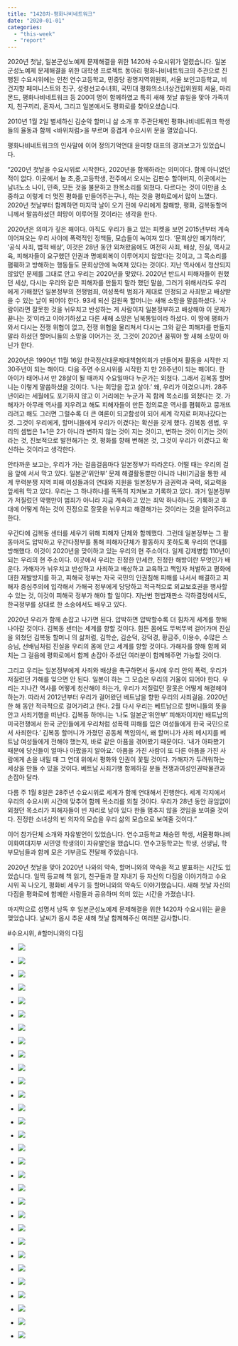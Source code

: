```yaml
---
title: "1420차-평화나비네트워크"
date: "2020-01-01"
categories: 
  - "this-week"
  - "report"
---
```


2020년 첫날, 일본군성노예제 문제해결을 위한 1420차 수요시위가 열렸습니다. 일본군성노예제 문제해결을 위한 대학생 프로젝트 동아리 평화나비네트워크의 주관으로 진행된 수요시위에는 인천 연수고등학교, 민중당 광명지역위원회, 서울 보인고등학교, 비건지향 페미니스트와 친구, 성령선교수녀회, 국민대 평화의소녀상건립위원회 세움, 마리몬드, 평화나비네트워크 등 200여 명이 함께하였고 특히 새해 첫날 휴일을 맞아 가족끼지, 친구끼리, 혼자서, 그리고 일본에서도 평화로를 찾아오셨습니다.

2010년 1월 2일 별세하신 김순악 할머니 삶 소개 후 주관단체인 평화나비네트워크 학생들의 율동과 함께 <바위처럼>을 부르며 흥겹게 수요시위 문을 열었습니다.

평화나비네트워크의 인사말에 이어 정의기억연대 윤미향 대표의 경과보고가 있었습니다.

“2020년 첫날을 수요시위로 시작한다, 2020년을 함께하라는 의미이다. 함께 아니었던 적이 없다. 이곳에서 늘 초,중,고등학생, 전주에서 오시는 김판수 할아버지, 이곳에서는 남녀노소 나이, 민족, 모든 것을 불문하고 한목소리를 외쳤다. 다르다는 것이 이만큼 소중하고 이렇게 더 멋진 평화를 만들어주는구나, 하는 것을 평화로에서 많이 느꼈다. 2020년 첫날부터 함께하면 마지막 날이 오기 전에 우리에게 참해방, 평화, 김복동할머니께서 말씀하셨던 희망이 이루어질 것이라는 생각을 한다.

2020년은 의미가 깊은 해이다. 아직도 우리가 들고 있는 피켓을 보면 2015년부터 계속 이어져오는 우리 사이에 폭력적인 정책들, 모습들이 녹여져 있다. ‘문희상안 폐기하라’, ‘공식 사죄, 법적 배상’, 이것은 28년 동안 외쳐왔음에도 여전히 사죄, 배상, 진실, 역사교육, 피해자들이 요구했던 인권과 명예회복이 이루어지지 않았다는 것이고, 그 목소리를 폄훼하고 방해하는 행동들도 문희상안에 녹여져 있다는 것이다. 지난 역사에서 청산되지 않았던 문제를 그대로 안고 우리는 2020년을 맞았다. 2020년 반드시 피해자들이 원했던 세상, 다시는 우리와 같은 피해자를 만들지 말라 했던 말씀, 그러기 위해서라도 우리에게 가해졌던 일본정부의 전쟁범죄, 여성폭력 범죄가 제대로 인정되고 사죄받고 배상받을 수 있는 날이 되어야 한다. 93세 되신 길원옥 할머니는 새해 소망을 말씀하셨다. ‘사람이라면 잘못한 것을 뉘우치고 반성하는 게 사람이지 일본정부하고 배상해야 이 문제가 끝나는 것’이라고 이야기하셨고 다른 새해 소망은 남북통일이라 하셨다. 이 땅에 평화가 와서 다시는 전쟁 위협이 없고, 전쟁 위협을 물리쳐서 다시는 그와 같은 피해자를 만들지 말라 하셨던 할머니들의 소망을 이어가는 것, 그것이 2020년 꿈꿔야 할 새해 소망이 아닌가 한다.

2020년은 1990년 11월 16일 한국정신대문제대책협의회가 만들어져 활동을 시작한 지 30주년이 되는 해이다. 다음 주면 수요시위를 시작한 지 만 28주년이 되는 해이다. 한 아이가 태어나서 만 28살이 될 때까지 수요일마다 누군가는 외쳤다. 그래서 김복동 할머니는 이렇게 말씀하셨을 것이다. ‘나는 희망을 잡고 살아.’ 왜, 우리가 이겼으니까. 28주년이라는 세월에도 포기하지 않고 이 거리에는 누군가 꼭 함께 목소리를 외쳤다는 것. 가해자가 아무래 역사를 지우려고 해도 피해자들이 만든 정의로운 역사를 폄훼하고 뭉개뜨리려고 해도 그러면 그럴수록 더 큰 여론이 되고함성이 되어 세계 각지로 퍼져나갔다는 것. 그것이 우리에게, 할머니들에게 우리가 이겼다는 확신을 갖게 했다. 김복동 셈법, 우리의 셈법은 1+1은 2가 아니라 변하지 않는 것이 지는 것이고, 변하는 것이 이기는 것이라는 것, 진보적으로 발전해가는 것, 평화를 향해 변해온 것, 그것이 우리가 이겼다고 확신하는 것이라고 생각한다.

안타까운 보고는, 우리가 가는 걸음걸음마다 일본정부가 따라온다. 어떨 때는 우리의 걸음 앞에 서서 막고 있다. 일본군‘위안부’ 문제 해결활동뿐만 아니라 나비기금을 통한 세계 무력분쟁 지역 피해 여성들과의 연대와 지원을 일본정부가 금권력과 국력, 외교력을 앞세워 막고 있다. 우리는 그 하나하나를 똑똑히 지켜보고 기록하고 있다. 과거 일본정부가 저질렀던 악행만이 범죄가 아니라 지금 계속하고 있는 죄악 하나하나도 기록하고 후대에 어떻게 하는 것이 진정으로 잘못을 뉘우치고 해결해가는 것이라는 것을 알려주려고 한다.

우간다에 김복동 센터를 세우기 위해 피해자 단체와 함께했다. 그런데 일본정부는 그 활동마저도 압박하고 우간다정부를 통해 피해자단체가 활동하지 못하도록 우리의 연대를 방해했다. 이것이 2020년을 맞이하고 있는 우리의 현 주소이다. 일제 강제병합 110년이 되는 우리의 현 주소이다. 이곳에서 우리는 진정한 만세란, 진정한 해방이란 무엇인가 배운다. 가해자가 뉘우치고 반성하고 사죄하고 배상하고 교육하고 책임자 처벌하고 평화에 대한 재발방지를 하고, 피해국 정부는 자국 국민의 인권침해 피해를 나서서 해결하고 피해자 중심주의에 입각해서 가해국 정부에게 당당하고 적극적으로 외교보호권을 행사할 수 있는 것, 이것이 피해국 정부가 해야 할 일이다. 지난번 헌법재판소 각하결정에서도, 한국정부를 상대로 한 소송에서도 배우고 있다.

2020년 우리가 함께 손잡고 나가면 된다. 압박하면 압박할수록 더 힘차게 세계를 향해 나아갈 것이다. 김복동 센터는 세계를 향할 것이다. 힘든 몸에도 뚜벅뚜벅 걸어가며 진실을 외쳤던 김복동 할머니 의 삶처럼, 김학순, 김순덕, 강덕경, 황금주, 이용수, 수많은 스승님, 선배님처럼 진실을 우리의 몸에 안고 세계를 향할 것이다. 가해자를 향해 함께 외치는 그 걸음에 평화로에서 함께 손잡아 주셨던 여러분이 함께해주면 가능할 것이다.

그리고 우리는 일본정부에게 사죄와 배상을 촉구하면서 동시에 우리 안의 폭력, 우리가 저질렀던 가해를 잊으면 안 된다. 일본이 하는 그 모습은 우리의 거울이 되어야 한다. 우리는 지나간 역사를 어떻게 청산해야 하는가, 우리가 저질렀던 잘못은 어떻게 해결해야 하는가. 따라서 2012년부터 우리가 걸어왔던 베트남을 향한 우리의 사죄걸음. 2020년 한 해 동안 적극적으로 걸어가려고 한다. 2월 다시 우리는 베트남으로 할머니들의 뜻을 안고 사죄기행을 떠난다. 김복동 하머니는 ‘나도 일본군‘위안부’ 피해자이지만 배트남의 미국전쟁에서 한국 군인들에게 우리처럼 성폭력 피해를 입은 여성들에게 한국 국민으로서 사죄한다.’ 김복동 할머니가 가졌던 공동체 책임의식, 왜 할머니가 사죄 메시지를 베트남 여성들에게 전해야 했는지, 바로 같은 아픔을 겪어봤기 때문이다. ‘내가 아파봤기 때문에 당신들이 얼마나 아팠을지 알아요.’ 아픔을 가진 사람이 또 다른 아픔을 가진 사람에게 손을 내밀 때 그 연대 위에서 평화와 인권이 꽃필 것이다. 가해자가 두려워하는 세상을 만들 수 있을 것이다. 베트남 사죄기행 함께하길 분들 전쟁과여성인권박물관과 손잡아 달라.

다름 주 1월 8일은 28주년 수요시위로 세계가 함께 연대해서 진행한다. 세계 각지에서 우리의 수요시위 시간에 맞추어 함께 목소리를 외칠 것이다. 우리가 28년 동안 끊임없이 외쳤던 목소리가 피해자들이 빈 자리로 남아 있다 한들 멈추지 않을 것임을 보여줄 것이다. 진정한 소녀상의 빈 의자의 모습을 우리 삶의 모습으로 보여줄 것이다.”

이어 참가단체 소개와 자유발언이 있었습니다. 연수고등학교 채승민 학생, 서울평화나비 이화여대지부 서민영 학생의이 자유발언을 했습니다. 연수고등학교는 학생, 선생님, 학부모님들과 함께 모은 기부금도 전달해 주었습니다.

2020년 첫날을 맞아 2020년 나와의 약속, 할머니와의 약속을 적고 발표하는 시간도 있었습니다. 일찍 등교해 책 읽기, 친구들과 잘 지내기 등 자신의 다짐을 이야기하고 수요시위 꼭 나오기, 평화비 세우기 등 할머니와의 약속도 이야기했습니다. 새해 첫날 자신의 다짐을 평화로에 함께한 사람들과 공유하며 의미 있는 시간을 가졌습니다.

마지막으로 성명서 낭독 후 일본군성노예제 문제해결을 위한 1420차 수요시위는 끝을 맺었습니다. 날씨가 몹시 추운 새해 첫날 함께해주신 여러분 감사합니다.

#수요시위, #할머니와의 다짐

- ![](http://womenandwar.net/kr/wp-content/uploads/2020/01/크기변환IMGP4166.jpg)
    
- ![](http://womenandwar.net/kr/wp-content/uploads/2020/01/크기변환IMGP4175.jpg)
    
- ![](http://womenandwar.net/kr/wp-content/uploads/2020/01/크기변환IMGP4185.jpg)
    
- ![](http://womenandwar.net/kr/wp-content/uploads/2020/01/크기변환IMGP4187.jpg)
    
- ![](http://womenandwar.net/kr/wp-content/uploads/2020/01/크기변환IMGP4191.jpg)
    
- ![](http://womenandwar.net/kr/wp-content/uploads/2020/01/크기변환IMGP4193.jpg)
    
- ![](http://womenandwar.net/kr/wp-content/uploads/2020/01/크기변환IMGP4201.jpg)
    
- ![](http://womenandwar.net/kr/wp-content/uploads/2020/01/크기변환IMGP4206.jpg)
    
- ![](http://womenandwar.net/kr/wp-content/uploads/2020/01/크기변환IMGP4209.jpg)
    
- ![](http://womenandwar.net/kr/wp-content/uploads/2020/01/크기변환IMGP4220.jpg)
    
- ![](http://womenandwar.net/kr/wp-content/uploads/2020/01/크기변환IMGP4233.jpg)
    
- ![](http://womenandwar.net/kr/wp-content/uploads/2020/01/크기변환IMGP4243.jpg)
    
- ![](http://womenandwar.net/kr/wp-content/uploads/2020/01/크기변환IMGP4246.jpg)
    
- ![](http://womenandwar.net/kr/wp-content/uploads/2020/01/크기변환IMGP4261.jpg)
    
- ![](http://womenandwar.net/kr/wp-content/uploads/2020/01/크기변환IMGP4264.jpg)
    
- ![](http://womenandwar.net/kr/wp-content/uploads/2020/01/크기변환IMGP4272.jpg)
    
- ![](http://womenandwar.net/kr/wp-content/uploads/2020/01/크기변환IMGP4283.jpg)
    
- ![](http://womenandwar.net/kr/wp-content/uploads/2020/01/크기변환IMGP4289.jpg)
    
- ![](http://womenandwar.net/kr/wp-content/uploads/2020/01/크기변환IMGP4292.jpg)
    
- ![](http://womenandwar.net/kr/wp-content/uploads/2020/01/크기변환IMGP4299.jpg)
    
- ![](http://womenandwar.net/kr/wp-content/uploads/2020/01/크기변환IMGP4302.jpg)
    
- ![](http://womenandwar.net/kr/wp-content/uploads/2020/01/크기변환IMGP4304.jpg)
    
- ![](http://womenandwar.net/kr/wp-content/uploads/2020/01/크기변환IMGP4309.jpg)
    
- ![](http://womenandwar.net/kr/wp-content/uploads/2020/01/S28BW-420010114390_0001-724x1024.jpg)
    
- ![](http://womenandwar.net/kr/wp-content/uploads/2020/01/S28BW-420010114390_0002-724x1024.jpg)
    
- ![](http://womenandwar.net/kr/wp-content/uploads/2020/01/S28BW-420010114390_0003-724x1024.jpg)
    
- ![](http://womenandwar.net/kr/wp-content/uploads/2020/01/S28BW-420010114390_0004-724x1024.jpg)
    
- ![](http://womenandwar.net/kr/wp-content/uploads/2020/01/S28BW-420010114390_0005-724x1024.jpg)
    
- ![](http://womenandwar.net/kr/wp-content/uploads/2020/01/S28BW-420010114390_0006-724x1024.jpg)
    
- ![](http://womenandwar.net/kr/wp-content/uploads/2020/01/S28BW-420010114390_0007-724x1024.jpg)
